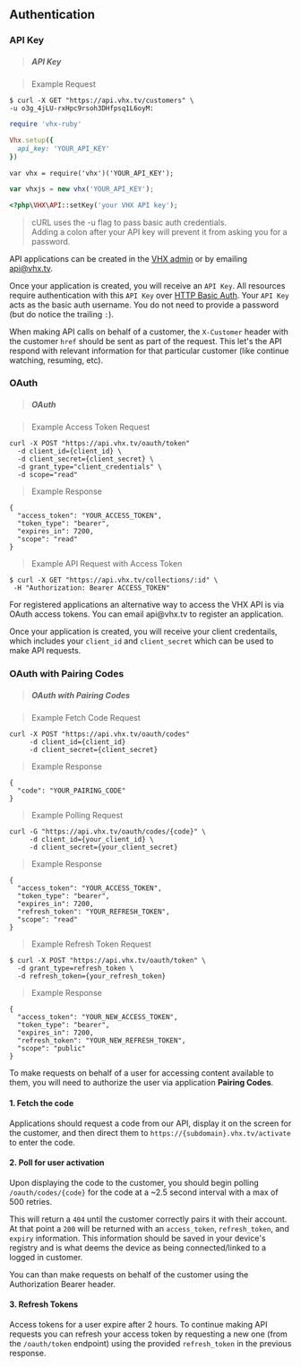 <!-- ___AUTHENTICATION____________________________ -->
<h2 class="head-3 margin-top-xlarge padding-top-xlarge border-top margin-bottom-medium" id="authentication">Authentication</h2>

<h3 class="text-2 head-4 text--navy text--bold is-api margin-top-xlarge margin-bottom-medium" id="authentication-api-key">API Key</h3>

> <h5 class="head-5 text--white margin-bottom-medium">API Key</h5>

> Example Request

```shell
$ curl -X GET "https://api.vhx.tv/customers" \
-u o3g_4jLU-rxHpc9rsoh3DHfpsq1L6oyM:
```

```ruby
require 'vhx-ruby'

Vhx.setup({
  api_key: 'YOUR_API_KEY'
})
```

```node
var vhx = require('vhx')('YOUR_API_KEY');
```

```javascript
var vhxjs = new vhx('YOUR_API_KEY');
```

```php
<?php\VHX\API::setKey('your VHX API key');
```

> <div class="highlight shell text"><p>cURL uses the -u flag to pass basic auth credentials. <br>Adding a colon after your API key will prevent it from asking you for a password.</p></div>

<section class="text-2 contain">
  <p>API applications can be created in the <a href="https://www.vhx.tv/admin/platforms" target="_blank">VHX admin</a> or by emailing <a href="mailto:api@vhx.tv">api@vhx.tv</a>.</p>
  <p>Once your application is created, you will receive an <code>API Key</code>. All resources require authentication with this <code>API Key</code> over <a href="https://en.wikipedia.org/wiki/Basic_access_authentication" target="_blank">HTTP Basic Auth</a>. Your <code>API Key</code> acts as the basic auth username. You do not need to provide a password (but do notice the trailing <code>:</code>).</p>
  <p>When making API calls on behalf of a customer, the <code>X-Customer</code> header with the customer <code>href</code> should be sent as part of the request. This let's the API respond with relevant information for that particular customer (like continue watching, resuming, etc).
</section>

<h3 class="is-internal text-2 head-4 text--navy text--bold is-api margin-top-xlarge margin-bottom-medium" id="authentication-oauth">OAuth</h3>

> <h5 class="is-internal head-5 text--white is-internal">OAuth</h5>

> <span class="is-internal">Example Access Token Request</span>

```plaintextinternal
curl -X POST "https://api.vhx.tv/oauth/token"
  -d client_id={client_id} \
  -d client_secret={client_secret} \
  -d grant_type="client_credentials" \
  -d scope="read"
```

> <span class="is-internal">Example Response</span>

```jsoninternal
{
  "access_token": "YOUR_ACCESS_TOKEN",
  "token_type": "bearer",
  "expires_in": 7200,
  "scope": "read"
}
```

> <span class="is-internal">Example API Request with Access Token</span>

```plaintextinternal
$ curl -X GET "https://api.vhx.tv/collections/:id" \
 -H "Authorization: Bearer ACCESS_TOKEN"
```

<section class="is-internal text-2 contain">
  <p>For registered applications an alternative way to access the VHX API is via OAuth access tokens. You can email api@vhx.tv to register an application.
  <p>Once your application is created, you will receive your client credentails, which includes your <code>client_id</code> and <code>client_secret</code> which can be used to make API requests.</p>
</section>

<h3 class="is-internal text-2 head-4 text--navy text--bold is-api margin-top-xlarge margin-bottom-medium" id="authentication-oauth-user">OAuth with Pairing Codes</h3>

> <h5 class="is-internal head-5 text--white is-internal">OAuth with Pairing Codes</h5>

> <span class="is-internal">Example Fetch Code Request</span>

```plaintextinternal
curl -X POST "https://api.vhx.tv/oauth/codes"
     -d client_id={client_id}
     -d client_secret={client_secret}
```

> <span class="is-internal">Example Response</span>

```jsoninternal
{
  "code": "YOUR_PAIRING_CODE"
}
```

> <span class="is-internal">Example Polling Request</span>

```plaintextinternal
curl -G "https://api.vhx.tv/oauth/codes/{code}" \
     -d client_id={your_client_id} \
     -d client_secret={your_client_secret}
```

> <span class="is-internal">Example Response</span>

```jsoninternal
{
  "access_token": "YOUR_ACCESS_TOKEN",
  "token_type": "bearer",
  "expires_in": 7200,
  "refresh_token": "YOUR_REFRESH_TOKEN",
  "scope": "read"
}
```

> <span class="is-internal">Example Refresh Token Request</span>

```plaintextinternal
$ curl -X POST "https://api.vhx.tv/oauth/token" \
  -d grant_type=refresh_token \
  -d refresh_token={your_refresh_token}
```
> <span class="is-internal">Example Response</span>

```jsoninternal
{
  "access_token": "YOUR_NEW_ACCESS_TOKEN",
  "token_type": "bearer",
  "expires_in": 7200,
  "refresh_token": "YOUR_NEW_REFRESH_TOKEN",
  "scope": "public"
}
```

<section class="is-internal text-2 contain">
  <p>To make requests on behalf of a user for accessing content available to them, you will need to authorize the user via application <strong>Pairing Codes</strong>.</p>

  <h4><strong>1. Fetch the code</strong></h4>
  <p>Applications should request a code from our API, display it on the screen for the customer, and then direct them to <code>https://{subdomain}.vhx.tv/activate</code> to enter the code.</p>

  <h4><strong>2. Poll for user activation</strong></h4>
  <p>Upon displaying the code to the customer, you should begin polling <code>/oauth/codes/{code}</code> for the code at a ~2.5 second interval with a max of 500 retries.</p>
  <p>This will return a <code>404</code> until the customer correctly pairs it with their account. At that point a <code>200</code> will be returned with an <code>access_token</code>, <code>refresh_token</code>, and <code>expiry</code> information. This information should be saved in your device's registry and is what deems the device as being connected/linked to a logged in customer.</p>
  <p>You can than make requests on behalf of the customer using the Authorization Bearer header.</p>

  <h4><strong>3. Refresh Tokens</strong></h4>
  <p>Access tokens for a user expire after 2 hours. To continue making API requests you can refresh your access token by requesting a new one (from the <code>/oauth/token</code> endpoint) using the provided <code>refresh_token</code> in the previous response.</p>
</section>
